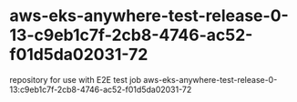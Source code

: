 # aws-eks-anywhere-test-release-0-13-c9eb1c7f-2cb8-4746-ac52-f01d5da02031-72
repository for use with E2E test job aws-eks-anywhere-test-release-0-13:c9eb1c7f-2cb8-4746-ac52-f01d5da02031-72

